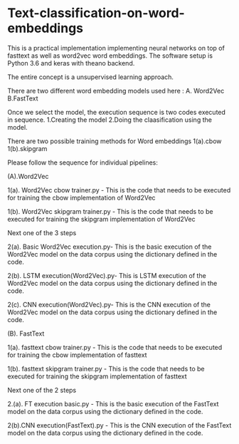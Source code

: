 # Text-classification-on-word-embeddings
This is a practical implementation implementing neural networks on top of  fasttext as well as word2vec word embeddings.
The software setup is Python 3.6 and keras with theano backend.

The entire concept is a unsupervised learning approach.

There are two different word embedding models used here :
A. Word2Vec
B.FastText

Once we select the model, the execution sequence is two codes executed in sequence. 
1.Creating the model
2.Doing the claasification using the  model.



There are two possible training methods for Word embeddings
1(a).cbow
1(b).skipgram







Please follow the sequence for individual pipelines:


(A).Word2Vec
 
1(a). Word2Vec cbow trainer.py - This is the code that needs to be executed for training the cbow implementation of Word2Vec



1(b). Word2Vec skipgram trainer.py - This is the code that needs to be executed for training the skipgram implementation of Word2Vec

Next one of the 3 steps

2(a). Basic Word2Vec execution.py- This is the basic execution of the  Word2Vec model on the data corpus using the dictionary defined in the code.

2(b). LSTM execution(Word2Vec).py- This is LSTM execution of the Word2Vec model on the data corpus using the dictionary defined in the code.
 
 2(c). CNN execution(Word2Vec).py- This is the CNN execution of the Word2Vec model on the data corpus using the dictionary defined in the code.
 
 

(B). FastText



1(a). fasttext cbow trainer.py - This is the code that needs to be executed for training the cbow implementation of fasttext



1(b). fasttext skipgram trainer.py - This is the code that needs to be executed for training the skipgram implementation of fasttext 


Next one of the 2 steps

2.(a). FT execution basic.py - This is the basic execution of the  FastText model on the data corpus using the dictionary defined in the code.

2(b).CNN execution(FastText).py -  This is the CNN execution of the  FastText model on the data corpus using the dictionary defined in the code.
 




